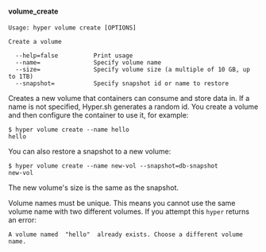 #### volume_create

    Usage: hyper volume create [OPTIONS]

    Create a volume
    
      --help=false          Print usage
      --name=               Specify volume name
      --size=               Specify volume size (a multiple of 10 GB, up to 1TB)
      --snapshot=           Specify snapshot id or name to restore

Creates a new volume that containers can consume and store data in. If a name is not specified, Hyper.sh generates a random id. You create a volume and then configure the container to use it, for example:

    $ hyper volume create --name hello
    hello

You can also restore a snapshot to a new volume:

	$ hyper volume create --name new-vol --snapshot=db-snapshot
	new-vol
	
The new volume's size is the same as the snapshot.

Volume names must be unique.  This means you cannot use the same volume name with two different volumes.  If you attempt this `hyper` returns an error:

```
A volume named  "hello"  already exists. Choose a different volume name.
```
